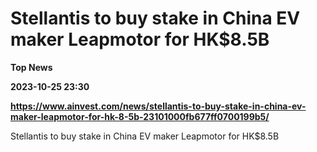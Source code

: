 # Stellantis to buy stake in China EV maker Leapmotor for HK$8.5B
**Top News**

**2023-10-25 23:30**

**https://www.ainvest.com/news/stellantis-to-buy-stake-in-china-ev-maker-leapmotor-for-hk-8-5b-23101000fb677ff0700199b5/**

Stellantis to buy stake in China EV maker Leapmotor for HK$8.5B